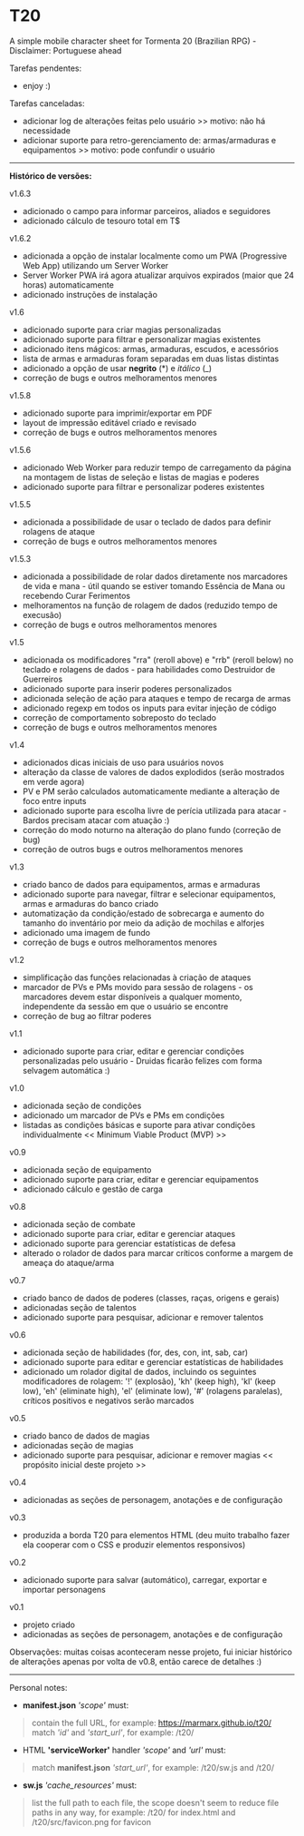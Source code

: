 # T20
A simple mobile character sheet for Tormenta 20 (Brazilian RPG) - Disclaimer: Portuguese ahead

Tarefas pendentes:
- enjoy :)

Tarefas canceladas:
- adicionar log de alterações feitas pelo usuário >> motivo: não há necessidade
- adicionar suporte para retro-gerenciamento de: armas/armaduras e equipamentos >> motivo: pode confundir o usuário

-------------------------------------------------

<b>Histórico de versões:</b>

v1.6.3
- adicionado o campo para informar parceiros, aliados e seguidores
- adicionado cálculo de tesouro total em T$

v1.6.2
- adicionada a opção de instalar localmente como um PWA (Progressive Web App) utilizando um Server Worker
- Server Worker PWA irá agora atualizar arquivos expirados (maior que 24 horas) automaticamente
- adicionado instruções de instalação

v1.6
- adicionado suporte para criar magias personalizadas
- adicionado suporte para filtrar e personalizar magias existentes
- adicionado itens mágicos: armas, armaduras, escudos, e acessórios
- lista de armas e armaduras foram separadas em duas listas distintas
- adicionado a opção de usar **negrito** (*) e _itálico_ (_)
- correção de bugs e outros melhoramentos menores

v1.5.8
- adicionado suporte para imprimir/exportar em PDF
- layout de impressão editável criado e revisado
- correção de bugs e outros melhoramentos menores

v1.5.6
- adicionado Web Worker para reduzir tempo de carregamento da página na montagem de listas de seleção e listas de magias e poderes
- adicionado suporte para filtrar e personalizar poderes existentes

v1.5.5
- adicionada a possibilidade de usar o teclado de dados para definir rolagens de ataque
- correção de bugs e outros melhoramentos menores

v1.5.3
- adicionada a possibilidade de rolar dados diretamente nos marcadores de vida e mana - útil quando se estiver tomando Essência de Mana ou recebendo Curar Ferimentos
- melhoramentos na função de rolagem de dados (reduzido tempo de execusão)
- correção de bugs e outros melhoramentos menores

v1.5
- adicionada os modificadores "rra" (reroll above) e "rrb" (reroll below) no teclado e rolagens de dados - para habilidades como Destruidor de Guerreiros
- adicionado suporte para inserir poderes personalizados
- adicionada seleção de ação para ataques e tempo de recarga de armas
- adicionado regexp em todos os inputs para evitar injeção de código
- correção de comportamento sobreposto do teclado
- correção de bugs e outros melhoramentos menores

v1.4
- adicionados dicas iniciais de uso para usuários novos
- alteração da classe de valores de dados explodidos (serão mostrados em verde agora)
- PV e PM serão calculados automaticamente mediante a alteração de foco entre inputs
- adicionado suporte para escolha livre de perícia utilizada para atacar - Bardos precisam atacar com atuação :)
- correção do modo noturno na alteração do plano fundo (correção de bug)
- correção de outros bugs e outros melhoramentos menores

v1.3
- criado banco de dados para equipamentos, armas e armaduras
- adicionado suporte para navegar, filtrar e selecionar equipamentos, armas e armaduras do banco criado
- automatização da condição/estado de sobrecarga e aumento do tamanho do inventário por meio da adição de mochilas e alforjes
- adicionado uma imagem de fundo
- correção de bugs e outros melhoramentos menores

v1.2
- simplificação das funções relacionadas à criação de ataques
- marcador de PVs e PMs movido para sessão de rolagens - os marcadores devem estar disponíveis a qualquer momento, independente da sessão em que o usuário se encontre
- correção de bug ao filtrar poderes

v1.1
- adicionado suporte para criar, editar e gerenciar condições personalizadas pelo usuário - Druidas ficarão felizes com forma selvagem automática :)

v1.0
- adicionada seção de condições
- adicionado um marcador de PVs e PMs em condições
- listadas as condições básicas e suporte para ativar condições individualmente << Minimum Viable Product (MVP) >>

v0.9
- adicionada seção de equipamento
- adicionado suporte para criar, editar e gerenciar equipamentos
- adicionado cálculo e gestão de carga

v0.8
- adicionada seção de combate
- adicionado suporte para criar, editar e gerenciar ataques
- adicionado suporte para gerenciar estatísticas de defesa
- alterado o rolador de dados para marcar críticos conforme a margem de ameaça do ataque/arma

v0.7
- criado banco de dados de poderes (classes, raças, origens e gerais)
- adicionadas seção de talentos
- adicionado suporte para pesquisar, adicionar e remover talentos

v0.6
- adicionada seção de habilidades (for, des, con, int, sab, car)
- adicionado suporte para editar e gerenciar estatísticas de habilidades
- adicionado um rolador digital de dados, incluindo os seguintes modificadores de rolagem: '!' (explosão), 'kh' (keep high), 'kl' (keep low), 'eh' (eliminate high), 'el' (eliminate low), '#' (rolagens paralelas), críticos positivos e negativos serão marcados

v0.5
- criado banco de dados de magias
- adicionadas seção de magias
- adicionado suporte para pesquisar, adicionar e remover magias << propósito inicial deste projeto >>

v0.4
- adicionadas as seções de personagem, anotações e de configuração

v0.3
- produzida a borda T20 para elementos HTML (deu muito trabalho fazer ela cooperar com o CSS e produzir elementos responsivos)

v0.2
- adicionado suporte para salvar (automático), carregar, exportar e importar personagens

v0.1
- projeto criado
- adicionadas as seções de personagem, anotações e de configuração

Observações: muitas coisas aconteceram nesse projeto, fui iniciar histórico de alterações apenas por volta de v0.8, então carece de detalhes :)

-------------------------------------------------

Personal notes:
- **manifest.json** _'scope'_ must:
> contain the full URL, for example: https://marmarx.github.io/t20/</br>
> match _'id'_ and _'start_url'_, for example: /t20/
- HTML **'serviceWorker'** handler _'scope'_ and _'url'_ must:
> match **manifest.json** _'start_url'_, for example: /t20/sw.js and /t20/
- **sw.js** _'cache_resources'_ must:
>  list the full path to each file, the scope doesn't seem to reduce file paths in any way, for example: /t20/ for index.html and /t20/src/favicon.png for favicon

